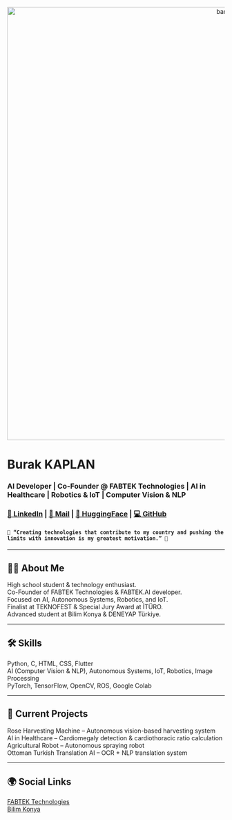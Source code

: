 <p align="center">
 <img width="1000" src="KarbonAT(1).png" alt="banner"/>  
</p>   
     
# Burak KAPLAN    
### AI Developer | Co-Founder @ FABTEK Technologies | AI in Healthcare | Robotics & IoT | Computer Vision & NLP  

<h3>
 <a href="https://www.linkedin.com/in/devburakkaplan/">🔷 LinkedIn</a>   |   
 <a href="mailto:dev.burakkaplan@gmail.com"> 📩 Mail</a>   |   
 <a href="https://huggingface.co/burakkaplann"> 🤗 HuggingFace</a>   |   
 <a href="https://github.com/devburakkaplan"> 💻 GitHub</a>
</h3>

<h4>
 <code><b>🚀 “Creating technologies that contribute to my country and pushing the limits with innovation is my greatest motivation.” 🚀</b></code>
</h4>

---

## 👨‍💻 About Me  
High school student & technology enthusiast.  
Co-Founder of FABTEK Technologies & FABTEK.AI developer.  
Focused on AI, Autonomous Systems, Robotics, and IoT.  
Finalist at TEKNOFEST & Special Jury Award at İTÜRO.  
Advanced student at Bilim Konya & DENEYAP Türkiye.  

---

## 🛠️ Skills  
Python, C, HTML, CSS, Flutter  
AI (Computer Vision & NLP), Autonomous Systems, IoT, Robotics, Image Processing  
PyTorch, TensorFlow, OpenCV, ROS, Google Colab  

---

## 📌 Current Projects  
Rose Harvesting Machine – Autonomous vision-based harvesting system  
AI in Healthcare – Cardiomegaly detection & cardiothoracic ratio calculation  
Agricultural Robot – Autonomous spraying robot  
Ottoman Turkish Translation AI – OCR + NLP translation system  

---

## 🌍 Social Links  
[FABTEK Technologies](https://fabtek.com.tr)  
[Bilim Konya](https://bilimkonya.com)  
